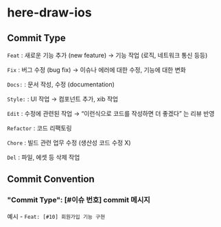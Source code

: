 # here-draw-ios

## Commit Type
`Feat` : 새로운 기능 추가 (new feature) → 기능 작업 (로직, 네트워크 통신 등등)

`Fix` : 버그 수정 (bug fix) → 이슈나 에러에 대한 수정, 기능에 대한 변화

`Docs:` : 문서 작성, 수정 (documentation)

`Style:` : UI 작업 → 컴포넌트 추가, xib 작업

`Edit` : 수정에 관련된 작업 → “이런식으로 코드를 작성하면 더 좋겠다” 는 리뷰 반영

`Refactor` : 코드 리팩토링

`Chore` : 빌드 관련 업무 수정 (생산성 코드 수정 X)

`Del` : 파일, 에셋 등 삭제 작업

## Commit Convention
### "Commit Type": [#이슈 번호] commit 메시지
예시 - `Feat: [#10] 회원가입 기능 구현`


